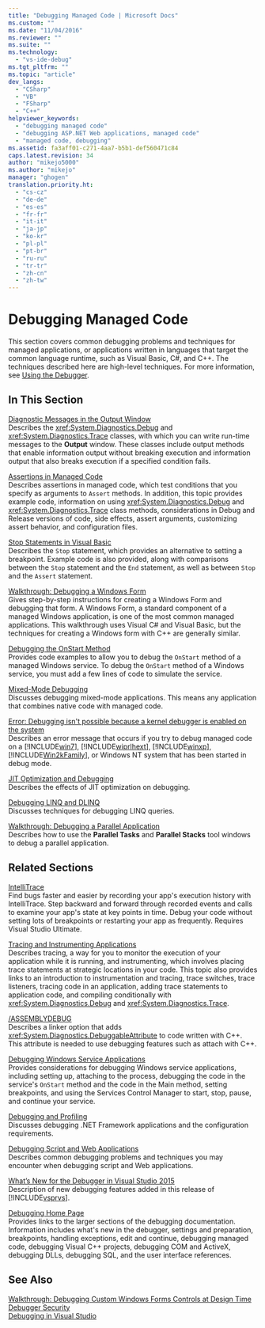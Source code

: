 ```yaml
---
title: "Debugging Managed Code | Microsoft Docs"
ms.custom: ""
ms.date: "11/04/2016"
ms.reviewer: ""
ms.suite: ""
ms.technology: 
  - "vs-ide-debug"
ms.tgt_pltfrm: ""
ms.topic: "article"
dev_langs: 
  - "CSharp"
  - "VB"
  - "FSharp"
  - "C++"
helpviewer_keywords: 
  - "debugging managed code"
  - "debugging ASP.NET Web applications, managed code"
  - "managed code, debugging"
ms.assetid: fa3aff01-c271-4aa7-b5b1-def560471c84
caps.latest.revision: 34
author: "mikejo5000"
ms.author: "mikejo"
manager: "ghogen"
translation.priority.ht: 
  - "cs-cz"
  - "de-de"
  - "es-es"
  - "fr-fr"
  - "it-it"
  - "ja-jp"
  - "ko-kr"
  - "pl-pl"
  - "pt-br"
  - "ru-ru"
  - "tr-tr"
  - "zh-cn"
  - "zh-tw"
---
```

# Debugging Managed Code
This section covers common debugging problems and techniques for managed applications, or applications written in languages that target the common language runtime, such as Visual Basic, C#, and C++. The techniques described here are high-level techniques. For more information, see [Using the Debugger](../debugger/debugger-basics.md).  
  
## In This Section  
 [Diagnostic Messages in the Output Window](../debugger/diagnostic-messages-in-the-output-window.md)  
 Describes the <xref:System.Diagnostics.Debug> and <xref:System.Diagnostics.Trace> classes, with which you can write run-time messages to the **Output** window. These classes include output methods that enable information output without breaking execution and information output that also breaks execution if a specified condition fails.  
  
 [Assertions in Managed Code](../debugger/assertions-in-managed-code.md)  
 Describes assertions in managed code, which test conditions that you specify as arguments to `Assert` methods. In addition, this topic provides example code, information on using <xref:System.Diagnostics.Debug> and <xref:System.Diagnostics.Trace> class methods, considerations in Debug and Release versions of code, side effects, assert arguments, customizing assert behavior, and configuration files.  
  
 [Stop Statements in Visual Basic](../debugger/stop-statements-in-visual-basic.md)  
 Describes the `Stop` statement, which provides an alternative to setting a breakpoint. Example code is also provided, along with comparisons between the `Stop` statement and the `End` statement, as well as between `Stop` and the `Assert` statement.  
  
 [Walkthrough: Debugging a Windows Form](../debugger/walkthrough-debugging-a-windows-form.md)  
 Gives step-by-step instructions for creating a Windows Form and debugging that form. A Windows Form, a standard component of a managed Windows application, is one of the most common managed applications. This walkthrough uses Visual C# and Visual Basic, but the techniques for creating a Windows form with C++ are generally similar.  
  
 [Debugging the OnStart Method](../debugger/how-to-debug-the-onstart-method.md)  
 Provides code examples to allow you to debug the `OnStart` method of a managed Windows service. To debug the `OnStart` method of a Windows service, you must add a few lines of code to simulate the service.  
  
 [Mixed-Mode Debugging](../debugger/debugging-mixed-mode-applications.md)  
 Discusses debugging mixed-mode applications. This means any application that combines native code with managed code.  
  
 [Error: Debugging isn't possible because a kernel debugger is enabled on the system](../debugger/error-debugging-isn-t-possible-because-a-kernel-debugger-is-enabled-on-the-system.md)  
 Describes an error message that occurs if you try to debug managed code on a [!INCLUDE[win7](../debugger/includes/win7_md.md)], [!INCLUDE[wiprlhext](../debugger/includes/wiprlhext_md.md)], [!INCLUDE[winxp](../code-quality/includes/winxp_md.md)], [!INCLUDE[Win2kFamily](../code-quality/includes/win2kfamily_md.md)], or Windows NT system that has been started in debug mode.  
  
 [JIT Optimization and Debugging](../debugger/jit-optimization-and-debugging.md)  
 Describes the effects of JIT optimization on debugging.  
  
 [Debugging LINQ and DLINQ](../debugger/debugging-linq.md)  
 Discusses techniques for debugging LINQ queries.  
  
 [Walkthrough: Debugging a Parallel Application](../debugger/walkthrough-debugging-a-parallel-application.md)  
 Describes how to use the **Parallel Tasks** and **Parallel Stacks** tool windows to debug a parallel application.  
  
## Related Sections  
 [IntelliTrace](../debugger/intellitrace.md)  
 Find bugs faster and easier by recording your app's execution history with IntelliTrace. Step backward and forward through recorded events and calls to examine your app's state at key points in time. Debug your code without setting lots of breakpoints or restarting your app as frequently. Requires Visual Studio Ultimate.  
  
 [Tracing and Instrumenting Applications](http://msdn.microsoft.com/Library/773b6fc4-9013-4322-b728-5dec7a72e743)  
 Describes tracing, a way for you to monitor the execution of your application while it is running, and instrumenting, which involves placing trace statements at strategic locations in your code. This topic also provides links to an introduction to instrumentation and tracing, trace switches, trace listeners, tracing code in an application, adding trace statements to application code, and compiling conditionally with <xref:System.Diagnostics.Debug> and <xref:System.Diagnostics.Trace>.  
  
 [/ASSEMBLYDEBUG](/visual-cpp/build/reference/assemblydebug-add-debuggableattribute)  
 Describes a linker option that adds <xref:System.Diagnostics.DebuggableAttribute> to code written with C++. This attribute is needed to use debugging features such as attach with C++.  
  
 [Debugging Windows Service Applications](http://msdn.microsoft.com/Library/63ab0800-0f05-4f1e-88e6-94c73fd920a2)  
 Provides considerations for debugging Windows service applications, including setting up, attaching to the process, debugging the code in the service's `OnStart` method and the code in the Main method, setting breakpoints, and using the Services Control Manager to start, stop, pause, and continue your service.  
  
 [Debugging and Profiling](http://msdn.microsoft.com/Library/4a04863e-2475-46f4-bc3f-3c11510c2a4b)  
 Discusses debugging .NET Framework applications and the configuration requirements.  
  
 [Debugging Script and Web Applications](../debugger/debugging-web-applications-and-script.md)  
 Describes common debugging problems and techniques you may encounter when debugging script and Web applications.  
  
 [What’s New for the Debugger in Visual Studio 2015](../debugger/what-s-new-for-the-debugger-in-visual-studio.md)  
 Description of new debugging features added in this release of [!INCLUDE[vsprvs](../code-quality/includes/vsprvs_md.md)].  
  
 [Debugging Home Page](../debugger/debugging-in-visual-studio.md)  
 Provides links to the larger sections of the debugging documentation. Information includes what's new in the debugger, settings and preparation, breakpoints, handling exceptions, edit and continue, debugging managed code, debugging Visual C++ projects, debugging COM and ActiveX, debugging DLLs, debugging SQL, and the user interface references.  
  
## See Also  
 [Walkthrough: Debugging Custom Windows Forms Controls at Design Time](http://msdn.microsoft.com/Library/1fd83ccd-3798-42fc-85a3-6cba99467387)   
 [Debugger Security](../debugger/debugger-security.md)   
 [Debugging in Visual Studio](../debugger/debugging-in-visual-studio.md)